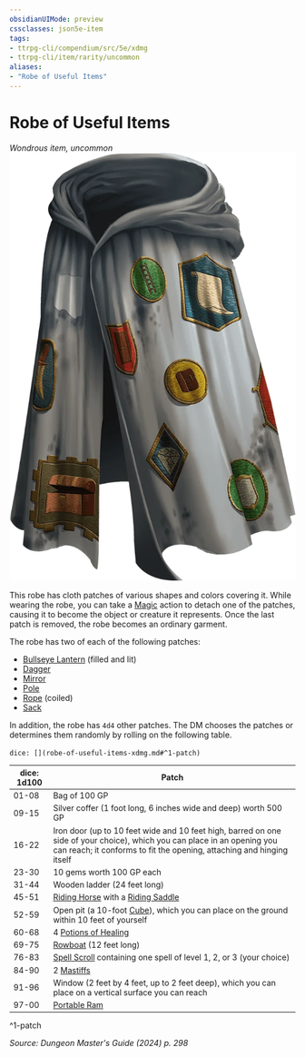 ```yaml
---
obsidianUIMode: preview
cssclasses: json5e-item
tags:
- ttrpg-cli/compendium/src/5e/xdmg
- ttrpg-cli/item/rarity/uncommon
aliases: 
- "Robe of Useful Items"
---
```

# Robe of Useful Items
*Wondrous item, uncommon*  
![](Misc%20Files/CLI/compendium/items/img/robe-of-useful-items.webp#right)


This robe has cloth patches of various shapes and colors covering it. While wearing the robe, you can take a [Magic](Misc%20Files/CLI/rules/actions.md#Magic) action to detach one of the patches, causing it to become the object or creature it represents. Once the last patch is removed, the robe becomes an ordinary garment.

The robe has two of each of the following patches:

- [Bullseye Lantern](Misc%20Files/CLI/compendium/items/bullseye-lantern-xphb.md) (filled and lit)  
- [Dagger](Misc%20Files/CLI/compendium/items/dagger-xphb.md)  
- [Mirror](Misc%20Files/CLI/compendium/items/mirror-xphb.md)  
- [Pole](Misc%20Files/CLI/compendium/items/pole-xphb.md)  
- [Rope](Misc%20Files/CLI/compendium/items/rope-xphb.md) (coiled)  
- [Sack](Misc%20Files/CLI/compendium/items/sack-xphb.md)  

In addition, the robe has `4d4` other patches. The DM chooses the patches or determines them randomly by rolling on the following table.

`dice: [](robe-of-useful-items-xdmg.md#^1-patch)`

| dice: 1d100 | Patch |
|-------------|-------|
| 01-08 | Bag of 100 GP |
| 09-15 | Silver coffer (1 foot long, 6 inches wide and deep) worth 500 GP |
| 16-22 | Iron door (up to 10 feet wide and 10 feet high, barred on one side of your choice), which you can place in an opening you can reach; it conforms to fit the opening, attaching and hinging itself |
| 23-30 | 10 gems worth 100 GP each |
| 31-44 | Wooden ladder (24 feet long) |
| 45-51 | [Riding Horse](Misc%20Files/CLI/compendium/bestiary/beast/riding-horse-xmm.md) with a [Riding Saddle](Misc%20Files/CLI/compendium/items/riding-saddle-xphb.md) |
| 52-59 | Open pit (a 10-foot [Cube](Misc%20Files/CLI/rules/variant-rules/cube-area-of-effect-xphb.md)), which you can place on the ground within 10 feet of yourself |
| 60-68 | 4 [Potions of Healing](Misc%20Files/CLI/compendium/items/potion-of-healing-xdmg.md) |
| 69-75 | [Rowboat](Misc%20Files/CLI/compendium/items/rowboat-xphb.md) (12 feet long) |
| 76-83 | [Spell Scroll](Misc%20Files/CLI/compendium/items/spell-scroll-xdmg.md) containing one spell of level 1, 2, or 3 (your choice) |
| 84-90 | 2 [Mastiffs](Misc%20Files/CLI/compendium/bestiary/beast/mastiff-xmm.md) |
| 91-96 | Window (2 feet by 4 feet, up to 2 feet deep), which you can place on a vertical surface you can reach |
| 97-00 | [Portable Ram](Misc%20Files/CLI/compendium/items/portable-ram-xphb.md) |
^1-patch

*Source: Dungeon Master's Guide (2024) p. 298*